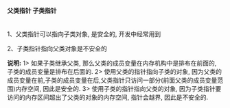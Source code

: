 #### 父类指针 子类指针


<br>
1、父类指针可以指向子类对象, 是安全的, 开发中经常用到

2、子类指针指向父类对象是不安全的

**说明:**
1> 如果子类继承父类, 那么父类的成员变量在内存机构中是排布在前面的, 子类的成员变量是排布在后面的.
2> 使用父类的指针指向子类的对象, 因为父类的成员变量在前,子类的成员变量在后,父类指针只访问一部分(前面父类的成员变量范围)内存空间, 因此是安全的.
3> 使用子类的指针指向父类的对象, 因为子类指针要访问的内存区间超出了父类的对象的内存空间, 指针会越界, 因此是不安全的.

 


